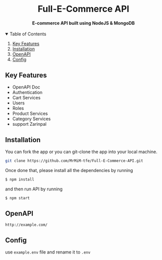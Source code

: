 <br />
<h1 align="center">Full-E-Commerce API</h1>

<h4 align="center">E-commerce API built using NodeJS & MongoDB</h4>

<!-- TABLE OF CONTENTS -->
<details open="open">
  <summary>Table of Contents</summary>
  <ol>
    <li>
      <a href="#key-features">Key Features</a>
    </li>
    <li>
      <a href="#installation">Installation</a>
    </li>
    <li>
      <a href="#openapi">OpenAPI</a>
    </li>
    <li>
      <a href="#config">Config</a>
    </li>
  </ol>
</details>

## Key Features
* OpenAPI Doc
* Authentication
* Cart Services
* Users
* Roles
* Product Services
* Category Services
* support Zarinpal

## Installation

You can fork the app or you can git-clone the app into your local machine.

```bash
git clone https://github.com/MrMiM-tfe/Full-E-Commerce-API.git
```

Once done that, please install all the
dependencies by running

```bash
$ npm install
```

and then run API by running
```bash
$ npm start
```

## OpenAPI
 
 ```
 http://example.com/
 ```
 
 ## Config
 
 use `example.env` file and rename it to `.env`
